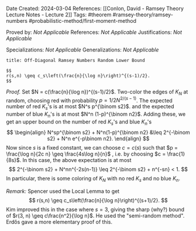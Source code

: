 Date Created: 2024-03-04
References: [[Conlon, David - Ramsey Theory Lecture Notes - Lecture 2]]
Tags: #theorem #ramsey-theory/ramsey-numbers #probabilistic-method/first-moment-method 

Proved by: <i>Not Applicable</i>
References: <i>Not Applicable</i>
Justifications: <i>Not Applicable</i>

Specializations: <i>Not Applicable</i>
Generalizations: <i>Not Applicable</i>

```ad-theorem
title: Off-Diagonal Ramsey Numbers Random Lower Bound

$$
r(s,n) \geq c_s\left(\frac{n}{\log n}\right)^{(s-1)/2}.
$$

```

<i>Proof.</i> Set $N = c(\frac{n}{\log n})^{(s-1)/2}$. Two-color the edges of $K_N$ at random, choosing red with probability $p = 1/2N^{2/(s-1)}$. The expected number of red $K_s$'s is at most $N^s p^{\binom s2}$. and the expected number of blue $K_n$'s is at most $N^n (1-p)^{\binom n2}$. Adding these, we get an upper bound on the number of red $K_s$'s and blue $K_n$'s
$$
\begin{align}
N^sp^{\binom s2} + N^n(1-p)^{\binom n2} &\leq 2^{-\binom s2} + N^n e^{-p\binom n2}.
\end{align}
$$
Now since $s$ is a fixed constant, we can choose $c = c(s)$ such that $p = \frac{\log n}{2c n} \geq \frac{4s\log n}{n}$ , i.e. by choosing $c = \frac{1}{8s}$. In this case, the above expectation is at most
$$
2^{-\binom s2} + N^nn^{-2s(n-1)} \leq 2^{-\binom s2} + n^{-sn} < 1.
$$
In particular, there is some coloring of $K_N$ with no red $K_s$ and no blue $K_n$.

*Remark:* Spencer used the Local Lemma to get
$$
r(s,n) \geq c_s\left(\frac{n}{\log n}\right)^{(s+1)/2}.
$$
Kim improved this in the case where $s = 3$, giving the sharp (why?) bound of $r(3, n) \geq c\frac{n^2}{\log n}$. He used the "semi-random method". Erdős gave a more elementary proof of this.